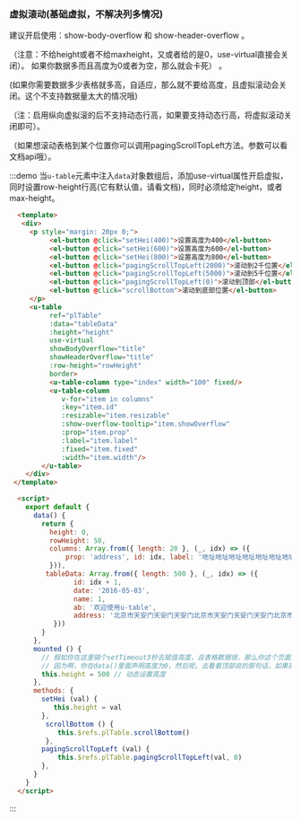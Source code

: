 ### 虚拟滚动(基础虚拟，不解决列多情况)

 建议开启使用：show-body-overflow 和 show-header-overflow 。

（注意：不给height或者不给maxheight，又或者给的是0，use-virtual直接会关闭）。 如果你数据多而且高度为0或者为空，那么就会卡死） 。

 (如果你需要数据多少表格就多高，自适应，那么就不要给高度，且虚拟滚动会关闭。这个不支持数据量太大的情况哦)

（注：启用纵向虚拟滚的后不支持动态行高，如果要支持动态行高，将虚拟滚动关闭即可）。

（如果想滚动表格到某个位置你可以调用pagingScrollTopLeft方法。参数可以看文档api哦）。

:::demo 当`u-table`元素中注入`data`对象数组后，添加use-virtual属性开启虚拟，同时设置row-height行高(它有默认值，请看文档)，同时必须给定height，或者max-height。
```html
  <template>
   <div>
     <p style="margin: 20px 0;">
          <el-button @click="setHei(400)">设置高度为400</el-button>
          <el-button @click="setHei(600)">设置高度为600</el-button>
          <el-button @click="setHei(800)">设置高度为800</el-button>
          <el-button @click="pagingScrollTopLeft(2000)">滚动到2千位置</el-button>
          <el-button @click="pagingScrollTopLeft(5000)">滚动到5千位置</el-button>
          <el-button @click="pagingScrollTopLeft(0)">滚动到顶部</el-button>
          <el-button @click="scrollBottom">滚动到底部位置</el-button>
     </p>
     <u-table
          ref="plTable"
          :data="tableData"
          :height="height"
          use-virtual
          showBodyOverflow="title"
          showHeaderOverflow="title"
          :row-height="rowHeight"
          border>
          <u-table-column type="index" width="100" fixed/>
          <u-table-column
             v-for="item in columns"
             :key="item.id"
             :resizable="item.resizable"
             :show-overflow-tooltip="item.showOverflow"
             :prop="item.prop"
             :label="item.label"
             :fixed="item.fixed"
             :width="item.width"/>
        </u-table>
    </div>
 </template>

  <script>
    export default {
      data() {
        return {
          height: 0,
          rowHeight: 50,
          columns: Array.from({ length: 20 }, (_, idx) => ({
              prop: 'address', id: idx, label: '地址地址地址地址地址地址地址地址地址地址地址' + idx, width: 200
          })),
         tableData: Array.from({ length: 500 }, (_, idx) => ({
                id: idx + 1,
                date: '2016-05-03',
                name: 1,
                ab: '欢迎使用u-table',
                address: '北京市天安门天安门天安门北京市天安门天安门天安门北京市天安门天安门天安门'
           }))
        }
      },
      mounted () {
        // 假如你在这里搞个setTimeout3秒去赋值高度，且表格数据很，那么你这个页面进来会非常卡，
        // 因为啊，你在data()里面声明高度为0，然后呢。去看看顶部说的那句话，如果高度为0虚拟滚动就会关闭。
        this.height = 500 // 动态设置高度
      },
      methods: {
        setHei (val) {
           this.height = val
        },
         scrollBottom () {
            this.$refs.plTable.scrollBottom()
         },
        pagingScrollTopLeft (val) {
            this.$refs.plTable.pagingScrollTopLeft(val, 0)
        },
      }
    }
  </script>
```
:::
